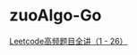 # zuoAlgo-Go

[Leetcode高频题目全讲（1 - 26）](https://github.com/pengpeng404/zuoAlgo-Go/tree/main/LeetcodeTopQuestions)
